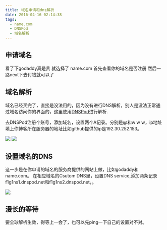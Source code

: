 ```yaml
---
title: 域名申请和dns解析
date: 2016-04-16 02:14:38
tags: 
  - name.com
  - DNSPod
  - 域名解析
---
```


## 申请域名 

看了下godaddy真是贵 就选择了 name.com
首先查看你的域名是否注册 然后一路next下去付钱就可以了

## 域名解析
域名已经买完了，直接是没法用的，因为没有进行DNS解析，别人是没法正常通过域名访问你的界面的，这里使用[DNSPod](https://www.dnspod.cn/)进行解析.

<!--more-->


去DNSPod注册个账号，添加域名，设置两个A记录。分别是@和w w w，ip地址填上你博客所在服务器的地址比如github提供的ip是192.30.252.153。

![](http://7xt1bu.com2.z0.glb.clouddn.com/2.png)
![](http://7xt1bu.com2.z0.glb.clouddn.com/3.png)

## 设置域名的DNS
这一步是在你申请的域名的服务商提供的网站上做，比如godaddy和name.com。
在相应域名的Csutom DNS里，设置DNS service,添加两条记录f1g1ns1.dnspod.net和f1g1ns2.dnspod.net，。

![](http://7xt1bu.com2.z0.glb.clouddn.com/1.png)


## 漫长的等待

要全球解析生效，得等上一会了，也可以先ping一下自己的设置对不对。

